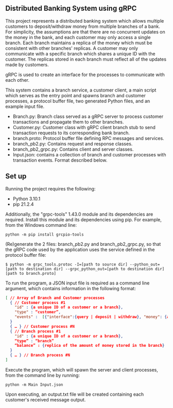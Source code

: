 ## Distributed Banking System using gRPC

This project represents a distributed banking system which allows multiple customers to deposit/withdraw money from 
multiple branches of a bank. For simplicity, the assumptions are that there are no concurrent updates on the money in the bank, 
and each customer may only access a single branch. 
Each branch maintains a replica of the money which must be consistent with other branches' replicas. 
A customer may only communicate with a specific branch which shares a unique ID with the customer. 
The replicas stored in each branch must reflect all of the updates made by customers.

gRPC is used to create an interface for the processes to communicate with each other. 

This system contains a branch service, a customer client, a main script which serves as the entry point and spawns branch and customer processes, 
a protocol buffer file, two generated Python files, and an example input file.

* Branch.py: Branch class served as a gRPC server to process customer transactions and propagate them to other branches.
* Customer.py: Customer class with gRPC client branch stub to send transaction requests to its corresponding bank branch.
* branch.proto: Protocol buffer file defining RPC messages and services. 
* branch_pb2.py: Contains request and response classes.
* branch_pb2_grpc.py: Contains client and server classes.
* Input.json: contains a collection of branch and customer processes with transaction events. Format described below.

## Set up
Running the project requires the following:
* Python 3.10.1
* pip 21.2.4

Additionally, the "grpc-tools" 1.43.0 module and its dependencies are required. Install this module and its dependencies using pip. For example, from the Windows command line:
```
python -m pip install grcpio-tools
```
(Re)generate the 2 files: branch_pb2.py and branch_pb2_grpc.py, so that the gRPC code used by the application uses the service defined in the protocol buffer file:
```
$ python -m grpc_tools.protoc -I=[path to source dir] --python_out=[path to destination dir] --grpc_python_out=[path to destination dir] [path to branch.proto]
```
To run the program, a JSON input file is required as a command line argument, which contains information in the following format:

```json
[ // Array of Branch and Customer processes 
  { // Customer process #1 
    "id" : {a unique ID of a customer or a branch},
    "type" : “customer”,
    "events" :  [{"interface":{query | deposit | withdraw}, "money": {an integer value}, “id“: {unique identifier of an event} “dest” {a unique identifier of the branch} } ]
  }
  { … } // Customer process #N 
  { // Branch process #1 
    "id" : {a unique ID of a customer or a branch},
    “type” : “branch”
    “balance” : {replica of the amount of money stored in the branch}
  }
  { … } // Branch process #N 
]
```

Execute the program, which will spawn the server and client processes, from the command line by running:
```
python -m Main Input.json
```

Upon executing, an output.txt file will be created containing each customer's received message output.
